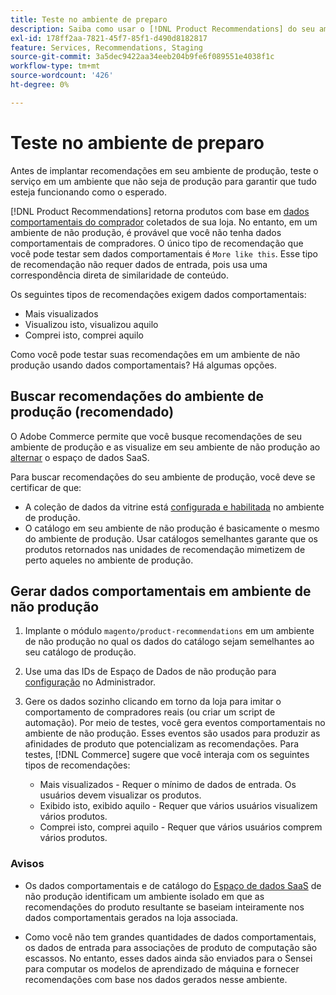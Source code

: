 ```yaml
---
title: Teste no ambiente de preparo
description: Saiba como usar o [!DNL Product Recommendations] do seu ambiente de produção no seu ambiente de preparo para fins de teste.
exl-id: 178ff2aa-7821-45f7-85f1-d490d8182817
feature: Services, Recommendations, Staging
source-git-commit: 3a5dec9422aa34eeb204b9fe6f089551e4038f1c
workflow-type: tm+mt
source-wordcount: '426'
ht-degree: 0%

---
```


# Teste no ambiente de preparo

Antes de implantar recomendações em seu ambiente de produção, teste o serviço em um ambiente que não seja de produção para garantir que tudo esteja funcionando como o esperado.

[!DNL Product Recommendations] retorna produtos com base em [dados comportamentais do comprador](behavioral-data.md) coletados de sua loja. No entanto, em um ambiente de não produção, é provável que você não tenha dados comportamentais de compradores. O único tipo de recomendação que você pode testar sem dados comportamentais é `More like this`. Esse tipo de recomendação não requer dados de entrada, pois usa uma correspondência direta de similaridade de conteúdo.

Os seguintes tipos de recomendações exigem dados comportamentais:

- Mais visualizados
- Visualizou isto, visualizou aquilo
- Comprei isto, comprei aquilo

Como você pode testar suas recomendações em um ambiente de não produção usando dados comportamentais? Há algumas opções.

## Buscar recomendações do ambiente de produção (recomendado)

O Adobe Commerce permite que você busque recomendações de seu ambiente de produção e as visualize em seu ambiente de não produção ao [alternar](settings.md) o espaço de dados SaaS.

Para buscar recomendações do seu ambiente de produção, você deve se certificar de que:

- A coleção de dados da vitrine está [configurada e habilitada](install-configure.md) no ambiente de produção.
- O catálogo em seu ambiente de não produção é basicamente o mesmo do ambiente de produção. Usar catálogos semelhantes garante que os produtos retornados nas unidades de recomendação mimetizem de perto aqueles no ambiente de produção.

## Gerar dados comportamentais em ambiente de não produção

1. Implante o módulo `magento/product-recommendations` em um ambiente de não produção no qual os dados do catálogo sejam semelhantes ao seu catálogo de produção.

1. Use uma das IDs de Espaço de Dados de não produção para [configuração](../landing/saas.md#saas-configuration) no Administrador.

1. Gere os dados sozinho clicando em torno da loja para imitar o comportamento de compradores reais (ou criar um script de automação). Por meio de testes, você gera eventos comportamentais no ambiente de não produção. Esses eventos são usados para produzir as afinidades de produto que potencializam as recomendações. Para testes, [!DNL Commerce] sugere que você interaja com os seguintes tipos de recomendações:

   - Mais visualizados - Requer o mínimo de dados de entrada. Os usuários devem visualizar os produtos.
   - Exibido isto, exibido aquilo - Requer que vários usuários visualizem vários produtos.
   - Comprei isto, comprei aquilo - Requer que vários usuários comprem vários produtos.

### Avisos

- Os dados comportamentais e de catálogo do [Espaço de dados SaaS](../landing/saas.md#saas-configuration) de não produção identificam um ambiente isolado em que as recomendações do produto resultante se baseiam inteiramente nos dados comportamentais gerados na loja associada.

- Como você não tem grandes quantidades de dados comportamentais, os dados de entrada para associações de produto de computação são escassos. No entanto, esses dados ainda são enviados para o Sensei para computar os modelos de aprendizado de máquina e fornecer recomendações com base nos dados gerados nesse ambiente.
